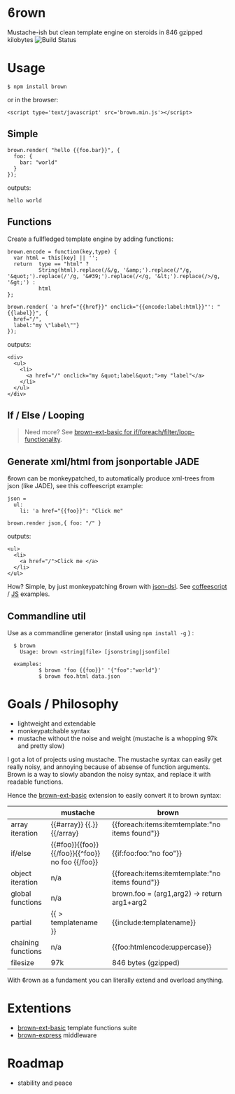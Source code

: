 <h1>ϐrown</h1>

Mustache-ish but clean template engine on steroids in 846 gzipped kilobytes
![Build Status](https://travis-ci.org/coderofsalvation/brown.svg?branch=master)

# Usage 

    $ npm install brown

or in the browser:
 
    <script type='text/javascript' src='brown.min.js'></script>

## Simple

    brown.render( "hello {{foo.bar}}", { 
      foo: {
        bar: "world" 
      } 
    });

outputs:

    hello world

## Functions 

Create a fullfledged template engine by adding functions:

    brown.encode = function(key,type) {
      var html = this[key] || '';
      return  type == "html" ?
              String(html).replace(/&/g, '&amp;').replace(/"/g, '&quot;').replace(/'/g, '&#39;').replace(/</g, '&lt;').replace(/>/g, '&gt;') :
              html
    };

    brown.render( 'a href="{{href}}" onclick="{{encode:label:html}}"': "{{label}}", {
      href="/", 
      label:"my \"label\""} 
    });

outputs:

    <div>
      <ul>
        <li>
          <a href="/" onclick="my &quot;label&quot;">my "label"</a>
        </li>
      </ul>
    </div>

## If / Else / Looping

> Need more? See [brown-ext-basic for if/foreach/filter/loop-functionality](https://www.npmjs.com/package/brown-ext-basic).

## Generate xml/html from jsonportable JADE

ϐrown can be monkeypatched, to automatically produce xml-trees from json (like JADE), see this coffeescript example:

    json = 
      ul: 
        li: 'a href="{{foo}}": "Click me"
    
    brown.render json,{ foo: "/" }

outputs:

    <ul>
      <li>
        <a href="/">Click me </a>
      </li>
    </ul>

How? 
Simple, by just monkeypatching ϐrown with [json-dsl](https://npmjs.org/package/json-dsl). See [coffeescript](test/jadeish.coffee) / [JS](test/jadeish.js) examples.

## Commandline util

Use as a commandline generator (install using `npm install -g` ) :

      $ brown
        Usage: brown <string|file> [jsonstring|jsonfile]

      examples:
              $ brown 'foo {{foo}}' '{"foo":"world"}'
              $ brown foo.html data.json

# Goals / Philosophy

* lightweight and extendable 
* monkeypatchable syntax
* mustache without the noise and weight (mustache is a whopping 97k and pretty slow)

I got a lot of projects using mustache.
The mustache syntax can easily get really noisy, and annoying because of absense of function arguments.
Brown is a way to slowly abandon the noisy syntax, and replace it with readable functions.

Hence the [brown-ext-basic](https://www.npmjs.com/package/brown-ext-basic) extension to easily convert it to brown syntax:


|                    | mustache                                        | brown                                           |
|--------------------|-------------------------------------------------|-------------------------------------------------|
| array iteration    | {{#array}} {{.}} {{/array}                      | {{foreach:items:itemtemplate:"no items found"}} |
| if/else            | {{#foo}}{{foo}}{{/foo}}{{^foo}} no foo {{/foo}} | {{if:foo:foo:"no foo"}}                         |
| object iteration   | n/a                                             | {{foreach:items:itemtemplate:"no items found"}} |
| global functions   | n/a                                             | brown.foo = (arg1,arg2) -> return arg1+arg2     |
| partial            | {{ > templatename }}                            | {{include:templatename}}                        |
| chaining functions | n/a                                             | {{foo:htmlencode:uppercase}}                    |template functions suite
| filesize           | 97k                                             | 846 bytes (gzipped)

With ϐrown as a fundament you can literally extend and overload anything. 

# Extentions

* [brown-ext-basic](https://www.npmjs.com/package/brown-ext-basic) template functions suite
* [brown-express](https://www.npmjs.com/package/brown-express) middleware

# Roadmap

* stability and peace
